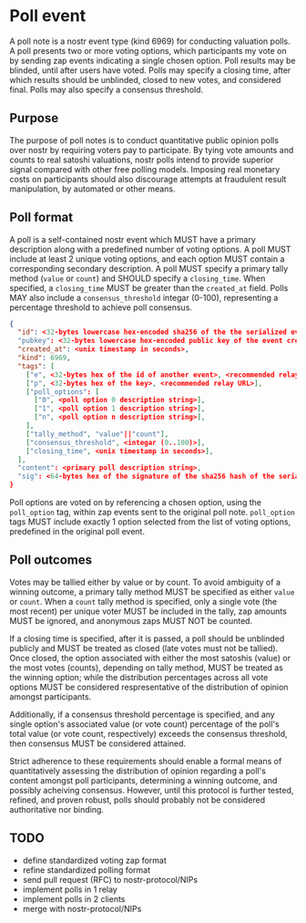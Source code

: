 # Poll event

A poll note is a nostr event type (kind 6969) for conducting valuation polls. A poll presents two or more voting options, which participants my vote on by sending zap events indicating a single chosen option. Poll results may be blinded, until after users have voted. Polls may specify a closing time, after which results should be unblinded, closed to new votes, and considered final. Polls may also specify a consensus threshold.

## Purpose

The purpose of poll notes is to conduct quantitative public opinion polls over nostr by requiring voters pay to participate. By tying vote amounts and counts to real satoshi valuations, nostr polls intend to provide superior signal compared with other free polling models. Imposing real monetary costs on participants should also discourage attempts at fraudulent result manipulation, by automated or other means.

## Poll format

A poll is a self-contained nostr event which MUST have a primary description along with a predefined number of voting options. A poll MUST include at least 2 unique voting options, and each option MUST contain a corresponding secondary description. A poll MUST specify a primary tally method (`value` or `count`) and SHOULD specify a `closing_time`. When specified, a `closing_time` MUST be greater than the `created_at` field. Polls MAY also include a `consensus_threshold` integar (0-100), representing a percentage threshold to achieve poll consensus.

```json
{
  "id": <32-bytes lowercase hex-encoded sha256 of the the serialized event data>
  "pubkey": <32-bytes lowercase hex-encoded public key of the event creator>,
  "created_at": <unix timestamp in seconds>,
  "kind": 6969,
  "tags": [
    ["e", <32-bytes hex of the id of another event>, <recommended relay URL>],
    ["p", <32-bytes hex of the key>, <recommended relay URL>],
    ["poll_options": [
      ["0", <poll option 0 description string>],
      ["1", <poll option 1 description string>],
      ["n", <poll option n description string>],
    ],
    ["tally_method", "value"||"count"],
    ["consensus_threshold", <integar (0..100)>],
    ["closing_time", <unix timestamp in seconds>],
  ],
  "content": <primary poll description string>,
  "sig": <64-bytes hex of the signature of the sha256 hash of the serialized event data, which is the same as the "id" field>
}
```

Poll options are voted on by referencing a chosen option, using the `poll_option` tag, within zap events sent to the original poll note. `poll_option` tags MUST include exactly 1 option selected from the list of voting options, predefined in the original poll event.

## Poll outcomes

Votes may be tallied either by value or by count. To avoid ambiguity of a winning outcome, a primary tally method MUST be specified as either `value` or `count`. When a `count` tally method is specified, only a single vote (the most recent) per unique voter MUST be included in the tally, zap amounts MUST be ignored, and anonymous zaps MUST NOT be counted. 

If a closing time is specified, after it is passed, a poll should be unblinded publicly and MUST be treated as closed (late votes must not be tallied). Once closed, the option associated with either the most satoshis (value) or the most votes (counts), depending on tally method, MUST be treated as the winning option; while the distribution percentages across all vote options MUST be considered respresentative of the distribution of opinion amongst participants.

Additionally, if a consensus threshold percentage is specified, and any single option's associated value (or vote count) percentage of the poll's total value (or vote count, respectively) exceeds the consensus threshold, then consensus MUST be considered attained.

Strict adherence to these requirements should enable a formal means of quantitatively assessing the distribution of opinion regarding a poll's content amongst poll participants, determining a winning outcome, and possibly acheiving consensus. However, until this protocol is further tested, refined, and proven robust, polls should probably not be considered authoritative nor binding.

## TODO

* define standardized voting zap format
* refine standardized polling format
* send pull request (RFC) to nostr-protocol/NIPs
* implement polls in 1 relay
* implement polls in 2 clients
* merge with nostr-protocol/NIPs
